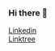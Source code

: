 ### Hi there 👋

<!--
**bagustambunan/bagustambunan** is a ✨ _special_ ✨ repository because its `README.md` (this file) appears on your GitHub profile.

Here are some ideas to get you started:

- 🔭 I’m currently working on ...
- 🌱 I’m currently learning ...
- 👯 I’m looking to collaborate on ...
- 🤔 I’m looking for help with ...
- 💬 Ask me about ...
- 📫 How to reach me: ...
- 😄 Pronouns: ...
- ⚡ Fun fact: ...
-->

[Linkedin](https://www.linkedin.com/in/bagustambunan/)
<br>
[Linktree](https://linktr.ee/bagustambunan)
